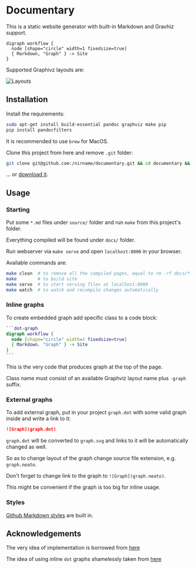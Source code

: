 # Documentary

This is a static website generator with built-in Markdown and Gravhiz support.

```{#workflow .dot-graph}
digraph workflow {
  node [shape="circle" width=1 fixedsize=true]
  { Markdown, "Graph" } -> Site
}
```

Supported Graphivz layouts are:

![Layouts](layouts.neato)

## Installation

Install the requirements:

```bash
sudo apt-get install build-essential pandoc graphviz make pip
pip install pandocfilters
```

It is recommended to use `brew` for MacOS.

Clone this project from here and remove `.git` folder:

```bash
git clone git@github.com:/nirname/documentary.git && cd documentary && rm -rf .git
```

... or [download it](https://github.com/nirname/documentary/archive/master.zip).

## Usage

### Starting

Put some `*.md` files under `source/` folder and run `make` from this project's folder.

Everything compiled will be found under `docs/` folder.

Run webserver via `make serve` and open `localhost:8000` in your browser.

Available commands are:

```bash
make clean  # to remove all the compiled pages, equal to rm -rf docs/*
make        # to build site
make serve  # to start serving files at localhost:8000
make watch  # to watch and recompile changes automatically
```

### Inline graphs

To create embedded graph add specific class to a code block:

````dot
```dot-graph
digraph workflow {
  node [shape="circle" width=1 fixedsize=true]
  { Markdown, "Graph" } -> Site
}
```
````

This is the very code that produces graph at the top of the page.

Class name must consist of an available Graphviz layout name plus `-graph` suffix.

### External graphs

To add external graph, put in your project `graph.dot` with some valid graph inside and write a link to it:

```markdown
![Graph](graph.dot)

```

`graph.dot` will be converted to `graph.svg` and links to it will be automatically changed as well.

So as to change layout of the graph change source file extension, e.g. `graph.neato`.

Don't forget to change link to the graph to `![Graph](graph.neato)`.

This might be convenient if the graph is too big for inline usage.

### Styles

[Github Markdown styles](https://github.com/sindresorhus/github-markdown-css) are built in.

## Acknowledgements

The very idea of implementation is borrowed from [here](https://tylercipriani.com/blog/2014/05/13/replace-jekyll-with-pandoc-makefile/)

The idea of using inline `dot` graphs shamelessly taken from [here](https://gitlab.com/meonkeys/pandoc-dot-svg-hack/tree/master)
